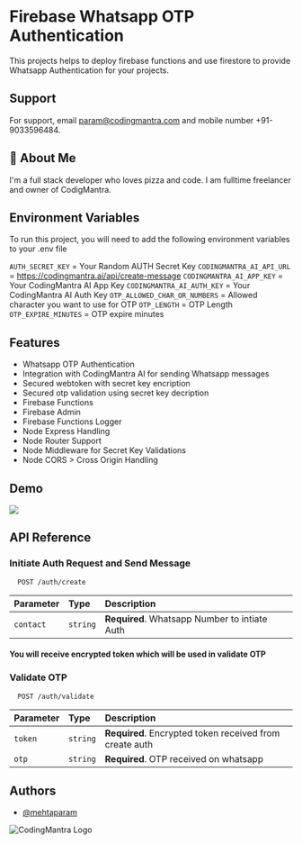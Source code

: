 # Firebase Whatsapp OTP Authentication

This projects helps to deploy firebase functions and use firestore to provide Whatsapp Authentication for your projects.

## Support

For support, email <param@codingmantra.com> and mobile number +91-9033596484.

## 🚀 About Me

I'm a full stack developer who loves pizza and code. I am fulltime freelancer and owner of CodigMantra.

## Environment Variables

To run this project, you will need to add the following environment variables to your .env file

`AUTH_SECRET_KEY` = Your Random AUTH Secret Key
`CODINGMANTRA_AI_API_URL` = <https://codingmantra.ai/api/create-message>
`CODINGMANTRA_AI_APP_KEY` = Your CodingMantra AI App Key
`CODINGMANTRA_AI_AUTH_KEY` = Your CodingMantra AI Auth Key
`OTP_ALLOWED_CHAR_OR_NUMBERS` = Allowed character you want to use for OTP
`OTP_LENGTH` = OTP Length
`OTP_EXPIRE_MINUTES` = OTP expire minutes

## Features

- Whatsapp OTP Authentication
- Integration with CodingMantra AI for sending Whatsapp messages
- Secured webtoken with secret key encription
- Secured otp validation using secret key decription
- Firebase Functions
- Firebase Admin
- Firebase Functions Logger
- Node Express Handling
- Node Router Support
- Node Middleware for Secret Key Validations
- Node CORS > Cross Origin Handling

## Demo

![](https://gituploads.codingmantra.com/wa-athenticator.gif)

## API Reference

### Initiate Auth Request and Send Message

```http
  POST /auth/create
```

| Parameter | Type     | Description                |
| :-------- | :------- | :------------------------- |
| `contact` | `string` | **Required**. Whatsapp Number to intiate Auth |

#### You will receive encrypted token which will be used in validate OTP

### Validate OTP

```http
  POST /auth/validate
```

| Parameter | Type     | Description                       |
| :-------- | :------- | :-------------------------------- |
| `token`      | `string` | **Required**. Encrypted token received from create auth |
| `otp`      | `string` | **Required**. OTP received on whatsapp |


## Authors

- [@mehtaparam](https://www.github.com/mehtaparam)

![CodingMantra Logo](https://codingmantra.com/assets/webp/woman.webp)
